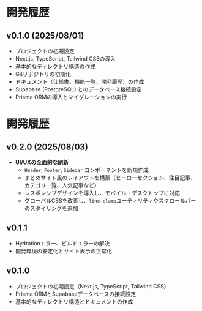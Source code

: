 # 開発履歴

## v0.1.0 (2025/08/01)

- プロジェクトの初期設定
- Next.js, TypeScript, Tailwind CSSの導入
- 基本的なディレクトリ構造の作成
- Gitリポジトリの初期化
- ドキュメント（仕様書、機能一覧、開発履歴）の作成
- Supabase (PostgreSQL) とのデータベース接続設定
- Prisma ORMの導入とマイグレーションの実行

# 開発履歴

## v0.2.0 (2025/08/03)

- **UI/UXの全面的な刷新**
  - `Header`, `Footer`, `Sidebar` コンポーネントを新規作成
  - まとめサイト風のレイアウトを構築（ヒーローセクション、注目記事、カテゴリ一覧、人気記事など）
  - レスポンシブデザインを導入し、モバイル・デスクトップに対応
  - グローバルCSSを改善し、`line-clamp`ユーティリティやスクロールバーのスタイリングを追加

## v0.1.1

- Hydrationエラー、ビルドエラーの解決
- 開発環境の安定化とサイト表示の正常化

## v0.1.0

- プロジェクトの初期設定（Next.js, TypeScript, Tailwind CSS）
- Prisma ORMとSupabaseデータベースの接続設定
- 基本的なディレクトリ構造とドキュメントの作成

